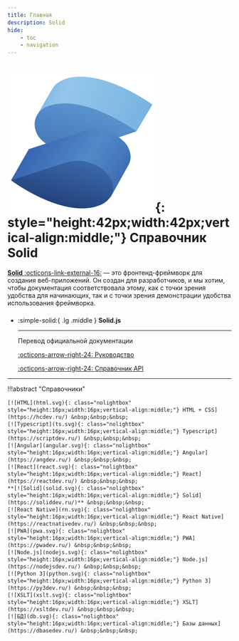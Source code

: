 ```yaml
---
title: Главная
description: Solid
hide:
    - toc
    - navigation
---
```


# ![Solid](solid.svg){: style="height:42px;width:42px;vertical-align:middle;"} Справочник Solid

[**Solid** :octicons-link-external-16:](https://www.solidjs.com/) — это фронтенд-фреймворк для создания веб-приложений. Он создан для разработчиков, и мы хотим, чтобы документация соответствовала этому, как с точки зрения удобства для начинающих, так и с точки зрения демонстрации удобства использования фреймворка.

<div class="grid cards" style="margin-top: 1.6em" markdown>

-   :simple-solid:{ .lg .middle } **Solid.js**

    ***

    Перевод официальной документации

    [:octicons-arrow-right-24: Руководство](./guides/index.md)

    [:octicons-arrow-right-24: Справочник API](./references/index.md)

</div>

---

!!!abstract "Справочники"

    [![HTML](html.svg){: class="nolightbox" style="height:16px;width:16px;vertical-align:middle;"} HTML + CSS](https://hcdev.ru/) &nbsp;&nbsp;&nbsp;
    [![Typescript](ts.svg){: class="nolightbox" style="height:16px;width:16px;vertical-align:middle;"} Typescript](https://scriptdev.ru/) &nbsp;&nbsp;&nbsp;
    [![Angular](angular.svg){: class="nolightbox" style="height:16px;width:16px;vertical-align:middle;"} Angular](https://angdev.ru/) &nbsp;&nbsp;&nbsp;
    [![React](react.svg){: class="nolightbox" style="height:16px;width:16px;vertical-align:middle;"} React](https://reactdev.ru/) &nbsp;&nbsp;&nbsp;
    **[![Solid](solid.svg){: class="nolightbox" style="height:16px;width:16px;vertical-align:middle;"} Solid](https://soliddev.ru/)** &nbsp;&nbsp;&nbsp;
    [![React Native](rn.svg){: class="nolightbox" style="height:16px;width:16px;vertical-align:middle;"} React Native](https://reactnativedev.ru/) &nbsp;&nbsp;&nbsp;
    [![PWA](pwa.svg){: class="nolightbox" style="height:16px;width:16px;vertical-align:middle;"} PWA](https://pwadev.ru/) &nbsp;&nbsp;&nbsp;
    [![Node.js](nodejs.svg){: class="nolightbox" style="height:16px;width:16px;vertical-align:middle;"} Node.js](https://nodejsdev.ru/) &nbsp;&nbsp;&nbsp;
    [![Python 3](python.svg){: class="nolightbox" style="height:16px;width:16px;vertical-align:middle;"} Python 3](https://py3dev.ru/) &nbsp;&nbsp;&nbsp;
    [![XSLT](xslt.svg){: class="nolightbox" style="height:16px;width:16px;vertical-align:middle;"} XSLT](https://xsltdev.ru/) &nbsp;&nbsp;&nbsp;
    [![БД](db.svg){: class="nolightbox" style="height:16px;width:16px;vertical-align:middle;"} Базы данных](https://dbasedev.ru/) &nbsp;&nbsp;&nbsp;
